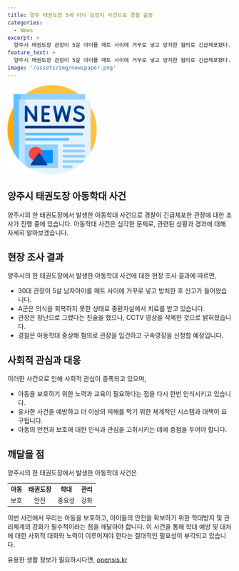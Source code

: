 ```yaml
---
title: 양주 태권도장 5세 아이 심정지 사건으로 경찰 출동
categories:
  - News
excerpt: >
  양주시 태권도장 관장이 5살 아이를 매트 사이에 거꾸로 넣고 방치한 혐의로 긴급체포됐다. 아이는 심정지 상태에서 병원으로 옮겨졌고, 현재 의식을 회복하지 못하고 있다. 경찰은 관장이 장난으로 주장한 것에 대해 태권도장 CCTV 영상 삭제 등의 증거를 파악했다. 관장은 아동학대 중상해 혐의로 입건됐으며, 구속영장을 신청할 예정이다. (150자)
feature_text: >
  양주시 태권도장 관장이 5살 아이를 매트 사이에 거꾸로 넣고 방치한 혐의로 긴급체포됐다. 아이는 심정지 상태에서 병원으로 옮겨졌고, 현재 의식을 회복하지 못하고 있다. 경찰은 관장이 장난으로 주장한 것에 대해 태권도장 CCTV 영상 삭제 등의 증거를 파악했다. 관장은 아동학대 중상해 혐의로 입건됐으며, 구속영장을 신청할 예정이다. (150자)
image: '/assets/img/newspaper.png'
---
```


<p><img src="/assets/img/newspaper.png" alt="kimp 속보" /></p>

<h2 data-ke-size="size26">양주시 태권도장 아동학대 사건</h2>

<p data-ke-size="size16"></p>

<p>양주시의 한 태권도장에서 발생한 아동학대 사건으로 경찰이 긴급체포한 관장에 대한 조사가 진행 중에 있습니다. 아동학대 사건은 심각한 문제로, 관련된 상황과 경과에 대해 자세히 알아보겠습니다.</p>

<h2 data-ke-size="size26">현장 조사 결과</h2>

<p data-ke-size="size16">양주시의 한 태권도장에서 발생한 아동학대 사건에 대한 현장 조사 결과에 따르면,</p>

<ul>
  <li>30대 관장이 5살 남자아이를 매트 사이에 거꾸로 넣고 방치한 후 신고가 들어왔습니다.</li>
  <li>A군은 의식을 회복하지 못한 상태로 중환자실에서 치료를 받고 있습니다.</li>
  <li>관장은 장난으로 그랬다는 진술을 했으나, CCTV 영상을 삭제한 것으로 밝혀졌습니다.</li>
  <li>경찰은 아동학대 중상해 혐의로 관장을 입건하고 구속영장을 신청할 예정입니다.</li>
</ul>

<h2 data-ke-size="size26">사회적 관심과 대응</h2>

<p data-ke-size="size16">이러한 사건으로 인해 사회적 관심이 증폭되고 있으며,</p>

<ul>
  <li>아동을 보호하기 위한 노력과 교육이 필요하다는 점을 다시 한번 인식시키고 있습니다.</li>
  <li>유사한 사건을 예방하고 더 이상의 피해를 막기 위한 체계적인 시스템과 대책이 요구됩니다.</li>
  <li>아동의 안전과 보호에 대한 인식과 관심을 고취시키는 데에 중점을 두어야 합니다.</li>
</ul>

<h2 data-ke-size="size26">깨달을 점</h2>

<p data-ke-size="size16">양주시의 한 태권도장에서 발생한 아동학대 사건은</p>

<table>
  <tr>
    <td style="text-align: center; height: 17px;"><b>아동</b></td>
    <td style="text-align: center; height: 17px;"><b>태권도장</b></td>
    <td style="text-align: center; height: 17px;"><b>학대</b></td>
    <td style="text-align: center; height: 17px;"><b>관리</b></td>
  </tr>
  <tr>
    <td style="text-align: center; height: 17px;">보호</td>
    <td style="text-align: center; height: 17px;">안전</td>
    <td style="text-align: center; height: 17px;">중요성</td>
    <td style="text-align: center; height: 17px;">강화</td>
  </tr>
</table>

<p data-ke-size="size16"></p>

<p>이번 사건에서 우리는 아동을 보호하고, 아이들의 안전을 확보하기 위한 학대방지 및 관리체계의 강화가 필수적이라는 점을 깨달아야 합니다. 이 사건을 통해 학대 예방 및 대처에 대한 사회적 대화와 노력이 이루어져야 한다는 절대적인 필요성이 부각되고 있습니다.</p>
유용한 생활 정보가 필요하시다면, <a href="https://opensis.kr" rel="dofollow">opensis.kr</a>



